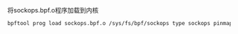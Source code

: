 
将sockops.bpf.o程序加载到内核
```bash
bpftool prog load sockops.bpf.o /sys/fs/bpf/sockops type sockops pinmaps /sys/fs/bpf
```
